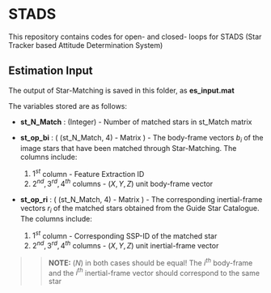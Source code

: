 # STADS
This repository contains codes for open- and closed- loops for STADS (Star Tracker based Attitude Determination System)

## Estimation Input

The output of Star-Matching is saved in this folder, as **es_input.mat**

The variables stored are as follows:
* **st_N_Match** : (Integer) - Number of matched stars in st_Match matrix 

* **st_op_bi** : ( (st_N_Match, 4) - Matrix ) - The body-frame vectors $b_i$ of the image stars that have been matched through Star-Matching. The columns include:
	1. $1^{st}$ column - Feature Extraction ID
	1. $2^{nd}, 3^{rd}, 4^{th}$ columns - $(X, Y, Z)$ unit body-frame vector 

* **st_op_ri** : ( (st_N_Match, 4) - Matrix ) - The corresponding inertial-frame vectors $r_i$ of the matched stars obtained from the Guide Star Catalogue. The columns include:
	1. $1^{st}$ column - Corresponding SSP-ID of the matched star
	1. $2^{nd}, 3^{rd}, 4^{th}$ columns - $(X, Y, Z)$ unit inertial-frame vector

>> **NOTE:** $(N)$ in both cases should be equal! The $i^{th}$ body-frame and the $i^{th}$ inertial-frame vector should correspond to the same star